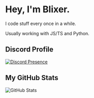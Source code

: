 # Hey, I'm Blixer.

I code stuff every once in a while.

Usually working with JS/TS and Python.

## Discord Profile
[![Discord Presence](https://lanyard.cnrad.dev/api/605923346051497987)](https://discord.com/users/605923346051497987)

## My GitHub Stats
![GitHub Stats](https://github-readme-stats.vercel.app/api?username=blixeron&show_icons=true&theme=transparent)
